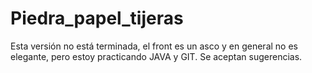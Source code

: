 # Piedra_papel_tijeras

Esta versión no está terminada, el front es un asco y en general no es elegante, pero estoy practicando JAVA y GIT. Se aceptan sugerencias.
